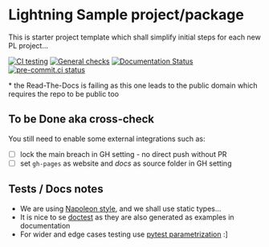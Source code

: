 # Lightning Sample project/package

This is starter project template which shall simplify initial steps for each new PL project...

[![CI testing](https://github.com/Lightning-Devel/PL-Horovod/actions/workflows/ci-testing.yml/badge.svg?event=push)](https://github.com/Lightning-Devel/PL-Horovod/actions/workflows/ci-testing.yml)
[![General checks](https://github.com/Lightning-Devel/PL-Horovod/actions/workflows/ci-checks.yml/badge.svg?event=push)](https://github.com/Lightning-Devel/PL-Horovod/actions/workflows/ci-checks.yml)
[![Documentation Status](https://readthedocs.org/projects/PL-Horovod/badge/?version=latest)](https://PL-Horovod.readthedocs.io/en/latest/?badge=latest)
[![pre-commit.ci status](https://results.pre-commit.ci/badge/github/Lightning-Devel/PL-Horovod/main.svg?badge_token=mqheL1-cTn-280Vx4cJUdg)](https://results.pre-commit.ci/latest/github/Lightning-Devel/PL-Horovod/main?badge_token=mqheL1-cTn-280Vx4cJUdg)

\* the Read-The-Docs is failing as this one leads to the public domain which requires the repo to be public too

## To be Done aka cross-check

You still need to enable some external integrations such as:

- [ ] lock the main breach in GH setting - no direct push without PR
- [ ] set `gh-pages` as website and _docs_ as source folder in GH setting

## Tests / Docs notes

- We are using [Napoleon style,](https://www.sphinx-doc.org/en/master/usage/extensions/napoleon.html) and we shall use static types...
- It is nice to se [doctest](https://docs.python.org/3/library/doctest.html) as they are also generated as examples in documentation
- For wider and edge cases testing use [pytest parametrization](https://docs.pytest.org/en/stable/parametrize.html) :\]
